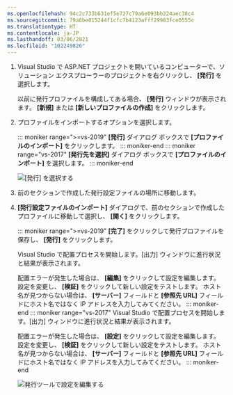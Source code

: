 ```yaml
---
ms.openlocfilehash: 94c2c733b631ef5e727c79a6e093bb224aec38c4
ms.sourcegitcommit: 79a6be815244f1cfc7b4123afff29983fce0555c
ms.translationtype: HT
ms.contentlocale: ja-JP
ms.lasthandoff: 03/06/2021
ms.locfileid: "102249826"
---
```


1. Visual Studio で ASP.NET プロジェクトを開いているコンピューターで、ソリューション エクスプローラーのプロジェクトを右クリックし、 **[発行]** を選択します。

   以前に発行プロファイルを構成してある場合、 **[発行]** ウィンドウが表示されます。 **[新規]** または **[新しいプロファイルの作成]** をクリックします。

1. プロファイルをインポートするオプションを選択します。

   ::: moniker range=">=vs-2019"
   **[発行]** ダイアログ ボックスで **[プロファイルのインポート]** をクリックします。
   ::: moniker-end
   ::: moniker range="vs-2017"
   **[発行先を選択]** ダイアログ ボックスで **[プロファイルのインポート]** を選択します。
   ::: moniker-end

   ![[発行] を選択する](../../deployment/media/tutorial-publish-tool-import-profile.png)

1. 前のセクションで作成した発行設定ファイルの場所に移動します。

1. **[発行設定ファイルのインポート]** ダイアログで、前のセクションで作成したプロファイルに移動して選択し、 **[開く]** をクリックします。

   ::: moniker range=">=vs-2019"
   **[完了]** をクリックして発行プロファイルを保存し、 **[発行]** をクリックします。

   Visual Studio で配置プロセスを開始します。[出力] ウィンドウに進行状況と結果が表示されます。

   配置エラーが発生した場合は、 **[編集]** をクリックして設定を編集します。 設定を変更し、 **[検証]** をクリックして新しい設定をテストします。 ホスト名が見つからない場合は、 **[サーバー]** フィールドと **[参照先 URL]** フィールドにホスト名ではなく IP アドレスを入力してみてください。
   ::: moniker-end
   ::: moniker range="vs-2017"
   Visual Studio で配置プロセスを開始します。[出力] ウィンドウに進行状況と結果が表示されます。

   配置エラーが発生した場合は、 **[設定]** をクリックして設定を編集します。 設定を変更し、 **[検証]** をクリックして新しい設定をテストします。 ホスト名が見つからない場合は、 **[サーバー]** フィールドと **[参照先 URL]** フィールドにホスト名ではなく IP アドレスを入力してみてください。
   ::: moniker-end

   ![発行ツールで設定を編集する](../../deployment/media/tutorial-configure-publish-settings-in-tool.png)
